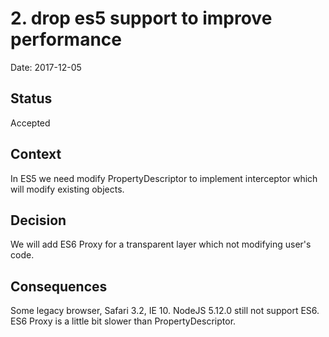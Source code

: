 # 2. drop es5 support to improve performance

Date: 2017-12-05

## Status

Accepted

## Context

In ES5 we need modify PropertyDescriptor to implement interceptor which will modify existing objects.

## Decision

We will add ES6 Proxy for a transparent layer which not modifying user's code.

## Consequences

Some legacy browser, Safari 3.2, IE 10. NodeJS 5.12.0 still not support ES6.
ES6 Proxy is a little bit slower than PropertyDescriptor.
